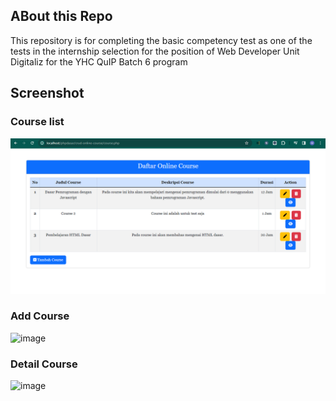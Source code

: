 ## ABout this Repo
This repository is for completing the basic competency test as one of the tests in the internship selection for the position of Web Developer Unit Digitaliz for the YHC QuIP Batch 6 program

## Screenshot
### Course list
![image](https://github.com/Obyyyy/crud-online-course/blob/master/screenshot/course-list.png)

### Add Course
![image](https://github.com/Obyyyy/crud-online-course/tree/master/screenshot/add-course.png)

### Detail Course
![image](https://github.com/Obyyyy/crud-online-course/tree/master/screenshot/detail-course.png)
